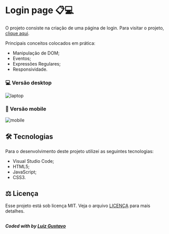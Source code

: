 # Login page 📋💻
O projeto consiste na criação de uma página de login.
Para visitar o projeto, <a href="https://lgluiz1.github.io/logincode/">clique aqui</a>.

Principais conceitos colocados em prática:
<ul>
  <li>Manipulação de DOM;</li>
  <li>Eventos;</li>
  <li>Expressões Regulares;</li>
  <li>Responsividade.</li>
</ul> 

### 💻 Versão desktop
![laptop](https://user-images.githubusercontent.com/125038498/227854597-2993dbe9-34a7-4d46-bd43-5ccb8823656b.png)



### 📱 Versão mobile
![mobile](https://user-images.githubusercontent.com/125038498/227854800-5d91fa74-e621-4850-914f-910059cb9316.png)



## 🛠 Tecnologias
Para o desenvolvimento deste projeto utilizei as seguintes tecnologias:
<ul>
  <li>Visual Studio Code;</li>
  <li>HTML5;</li>
  <li>JavaScript;</li>
  <li>CSS3.</li>
</ul>

## ⚖ Licença
Esse projeto está sob licença MIT. Veja o arquivo <a href="">LICENÇA</a> para mais detalhes.
## 

## 
##### Coded with  by <a href="https://github.com/lgluiz1/">Luiz Gustavo</a>
